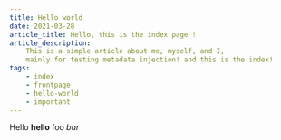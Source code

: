 ```yaml
---
title: Hello world
date: 2021-03-28
article_title: Hello, this is the index page !
article_description:
    This is a simple article about me, myself, and I,
    mainly for testing metadata injection! and this is the index!
tags:
    - index
    - frontpage
    - hello-world
    - important
---
```


Hello **hello** foo _bar_
